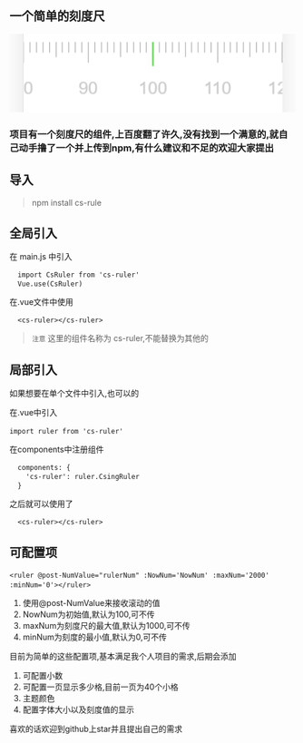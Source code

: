## 一个简单的刻度尺

![刻度尺图片](https://raw.githubusercontent.com/328921371/MyImage/master/ruler.png)

### 项目有一个刻度尺的组件,上百度翻了许久,没有找到一个满意的,就自己动手撸了一个并上传到npm,有什么建议和不足的欢迎大家提出

## 导入

> npm install cs-rule 

## 全局引入

在 main.js 中引入

```
  import CsRuler from 'cs-ruler'
  Vue.use(CsRuler)
```

在.vue文件中使用

```
  <cs-ruler></cs-ruler>
```

> `注意` 这里的组件名称为 cs-ruler,不能替换为其他的

## 局部引入

如果想要在单个文件中引入,也可以的

在.vue中引入

` import ruler from 'cs-ruler' `

在components中注册组件

```
  components: {
    'cs-ruler': ruler.CsingRuler
  }
```

之后就可以使用了

```
  <cs-ruler></cs-ruler>
```

## 可配置项

`<ruler @post-NumValue="rulerNum" :NowNum='NowNum' :maxNum='2000' :minNum='0'></ruler>`

1. 使用@post-NumValue来接收滚动的值
2. NowNum为初始值,默认为100,可不传
3. maxNum为刻度尺的最大值,默认为1000,可不传
4. minNum为刻度的最小值,默认为0,可不传

目前为简单的这些配置项,基本满足我个人项目的需求,后期会添加

1. 可配置小数
2. 可配置一页显示多少格,目前一页为40个小格
3. 主题颜色
4. 配置字体大小以及刻度值的显示

喜欢的话欢迎到github上star并且提出自己的需求
